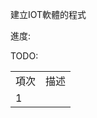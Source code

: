 建立IOT軟體的程式

進度:


TODO:
<table>
  <tr>
    <td>項次</td>
    <td>描述</td>
  </tr>
  <tr>
    <td>1</td>
    <td></td>
  </tr>
</table>
